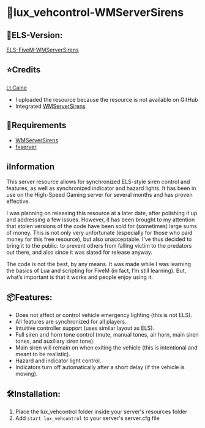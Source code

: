 # 🚨lux_vehcontrol-WMServerSirens

## 🚨ELS-Version:
[ELS-FiveM-WMServerSirens](https://github.com/Zerofour04/ELS-FiveM-WMServerSirens)

## ⭐Credits
[Lt.Caine](https://forum.cfx.re/t/release-luxart-vehicle-control/17304)
- I uploaded the resource because the resource is not available on GitHub
- Integrated [WMServerSirens](https://github.com/Zerofour04/WMServerSirens)

## 🧱Requirements
- [WMServerSirens](https://github.com/Zerofour04/WMServerSirens)
- [fxserver](https://docs.fivem.net/docs/server-manual/setting-up-a-server/)

## ℹ️Information
This server resource allows for synchronized ELS-style siren control and features, as well as synchronized indicator and hazard lights. It has been in use on the High-Speed Gaming server for several months and has proven effective.

I was planning on releasing this resource at a later date, after polishing it up and addressing a few issues. However, it has been brought to my attention that stolen versions of the code have been sold for (sometimes) large sums of money. This is not only very unfortunate (especially for those who paid money for this free resource), but also unacceptable. I’ve thus decided to bring it to the public: to prevent others from falling victim to the predators out there, and also since it was slated for release anyway.

The code is not the best, by any means. It was made while I was learning the basics of Lua and scripting for FiveM (in fact, I’m still learning). But, what’s important is that it works and people enjoy using it.

## 📦Features:
- Does not affect or control vehicle emergency lighting (this is not ELS).
- All features are synchronized for all players.
- Intuitive controller support (uses similar layout as ELS).
- Full siren and horn tone control (mute, manual tones, air horn, main siren tones, and auxiliary siren tone).
- Main siren will remain on when exiting the vehicle (this is intentional and meant to be realistic).
- Hazard and indicator light control.
- Indicators turn off automatically after a short delay (if the vehicle is moving).

## 🛠️Installation:
1. Place the lux_vehcontrol folder inside your server's resources folder
2. Add `start lux_vehcontrol` to your server's server.cfg file
